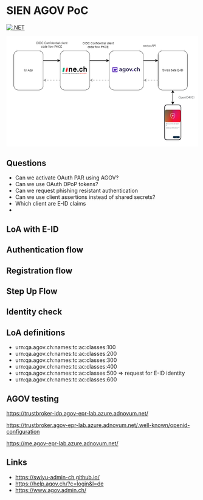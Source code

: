 # SIEN AGOV PoC

[![.NET](https://github.com/damienbod/sien-agov-poc/actions/workflows/dotnet.yml/badge.svg)](https://github.com/damienbod/sien-agov-poc/actions/workflows/dotnet.yml)

![Architecture](https://github.com/damienbod/sien-agov-poc/blob/main/images/architecture.drawio.png)

## Questions 

- Can we activate OAuth PAR using AGOV?
- Can we use OAuth DPoP tokens?
- Can we request phishing resistant authentication
- Can we use client assertions instead of shared secrets?
- Which client are E-ID claims
- 
## LoA with E-ID

## Authentication flow

## Registration flow

## Step Up Flow

## Identity check

## LoA definitions

- urn:qa.agov.ch:names:tc:ac:classes:100
- urn:qa.agov.ch:names:tc:ac:classes:200
- urn:qa.agov.ch:names:tc:ac:classes:300
- urn:qa.agov.ch:names:tc:ac:classes:400
- urn:qa.agov.ch:names:tc:ac:classes:500 => request for E-ID identity
- urn:qa.agov.ch:names:tc:ac:classes:600

## AGOV testing

https://trustbroker-idp.agov-epr-lab.azure.adnovum.net/

https://trustbroker.agov-epr-lab.azure.adnovum.net/.well-known/openid-configuration

https://me.agov-epr-lab.azure.adnovum.net/

## Links

- https://swiyu-admin-ch.github.io/
- https://help.agov.ch/?c=login&l=de
- https://www.agov.admin.ch/